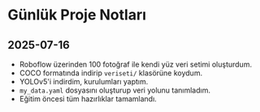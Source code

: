 # Günlük Proje Notları

## 2025-07-16
- Roboflow üzerinden 100 fotoğraf ile kendi yüz veri setimi oluşturdum.
- COCO formatında indirip `veriseti/` klasörüne koydum.
- YOLOv5'i indirdim, kurulumları yaptım.
- `my_data.yaml` dosyasını oluşturup veri yolunu tanımladım.
- Eğitim öncesi tüm hazırlıklar tamamlandı.
